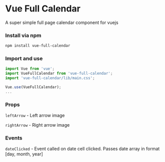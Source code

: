 # Vue Full Calendar

A super simple full page calendar component for vuejs

### Install via npm

```bash
npm install vue-full-calendar
```

### Import and use

```javascript
import Vue from 'vue';
import VueFullCalendar from 'vue-full-calendar';
import 'vue-full-calendar/lib/main.css';

Vue.use(VueFullCalendar);
...
```

### Props

`leftArrow` - Left arrow image

`rightArrow` - Right arrow image

### Events

`dateClicked` - Event called on date cell clicked. Passes date array in format [day, month, year]